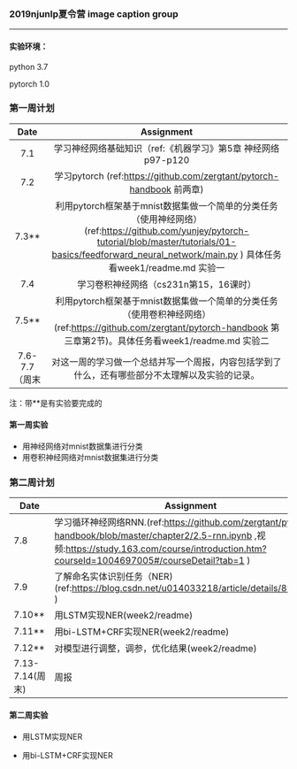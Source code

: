 ###  2019njunlp夏令营 image caption group

---

#### 实验环境：

python 3.7

pytorch 1.0

### 第一周计划

|     Date      |                          Assignment                          |
| :-----------: | :----------------------------------------------------------: |
|      7.1      | 学习神经网络基础知识（ref:《机器学习》第5章 神经网络p97-p120 |
|      7.2      | 学习pytorch (ref:https://github.com/zergtant/pytorch-handbook      前两章) |
|     7.3**     | 利用pytorch框架基于mnist数据集做一个简单的分类任务（使用神经网络）(ref:https://github.com/yunjey/pytorch-tutorial/blob/master/tutorials/01-basics/feedforward_neural_network/main.py ) 具体任务看week1/readme.md 实验一 |
|      7.4      |            学习卷积神经网络（cs231n第15，16课时）            |
|     7.5**     | 利用pytorch框架基于mnist数据集做一个简单的分类任务（使用卷积神经网络）(ref:https://github.com/zergtant/pytorch-handbook      第三章第2节)。具体任务看week1/readme.md 实验二 |
| 7.6-7.7（周末 | 对这一周的学习做一个总结并写一个周报，内容包括学到了什么，还有哪些部分不太理解以及实验的记录。 |

注：带**是有实验要完成的

#### 第一周实验

* 用神经网络对mnist数据集进行分类
* 用卷积神经网络对mnist数据集进行分类



### 第二周计划

| Date            | Assignment                                                   |
| --------------- | ------------------------------------------------------------ |
| 7.8             | 学习循环神经网络RNN.(ref:https://github.com/zergtant/pytorch-handbook/blob/master/chapter2/2.5-rnn.ipynb ,视频:https://study.163.com/course/introduction.htm?courseId=1004697005#/courseDetail?tab=1 ) |
| 7.9             | 了解命名实体识别任务（NER)(ref:https://blog.csdn.net/u014033218/article/details/89304699 ) |
| 7.10**          | 用LSTM实现NER(week2/readme)                                  |
| 7.11**          | 用bi-LSTM+CRF实现NER(week2/readme)                           |
| 7.12**          | 对模型进行调整，调参，优化结果(week2/readme)                 |
| 7.13-7.14(周末) | 周报                                                         |

#### 第二周实验

* 用LSTM实现NER

* 用bi-LSTM+CRF实现NER